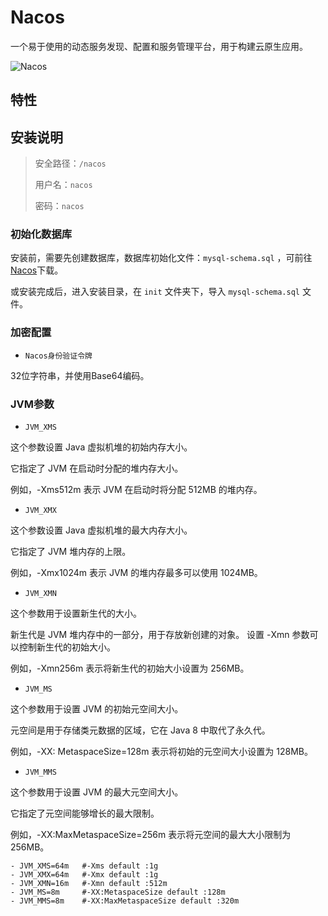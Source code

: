 # Nacos

一个易于使用的动态服务发现、配置和服务管理平台，用于构建云原生应用。

![Nacos](https://github.com/alibaba/nacos/raw/develop/doc/Nacos_Logo.png)

## 特性

## 安装说明

> 安全路径：`/nacos`
>
> 用户名：`nacos`
>
> 密码：`nacos`

### 初始化数据库

安装前，需要先创建数据库，数据库初始化文件：`mysql-schema.sql`
，可前往[Nacos](https://github.com/alibaba/nacos/blob/master/distribution/conf/mysql-schema.sql)下载。

或安装完成后，进入安装目录，在 `init` 文件夹下，导入 `mysql-schema.sql` 文件。

### 加密配置

+ `Nacos身份验证令牌`

32位字符串，并使用Base64编码。

### JVM参数

+ `JVM_XMS`

这个参数设置 Java 虚拟机堆的初始内存大小。

它指定了 JVM 在启动时分配的堆内存大小。

例如，-Xms512m 表示 JVM 在启动时将分配 512MB 的堆内存。

+ `JVM_XMX`

这个参数设置 Java 虚拟机堆的最大内存大小。

它指定了 JVM 堆内存的上限。

例如，-Xmx1024m 表示 JVM 的堆内存最多可以使用 1024MB。

+ `JVM_XMN`

这个参数用于设置新生代的大小。

新生代是 JVM 堆内存中的一部分，用于存放新创建的对象。
设置 -Xmn 参数可以控制新生代的初始大小。

例如，-Xmn256m 表示将新生代的初始大小设置为 256MB。

+ `JVM_MS`

这个参数用于设置 JVM 的初始元空间大小。

元空间是用于存储类元数据的区域，它在 Java 8 中取代了永久代。

例如，-XX: MetaspaceSize=128m 表示将初始的元空间大小设置为 128MB。

+ `JVM_MMS`

这个参数用于设置 JVM 的最大元空间大小。

它指定了元空间能够增长的最大限制。

例如，-XX:MaxMetaspaceSize=256m 表示将元空间的最大大小限制为 256MB。

```shell
- JVM_XMS=64m   #-Xms default :1g
- JVM_XMX=64m   #-Xmx default :1g
- JVM_XMN=16m   #-Xmn default :512m
- JVM_MS=8m     #-XX:MetaspaceSize default :128m
- JVM_MMS=8m    #-XX:MaxMetaspaceSize default :320m
```

